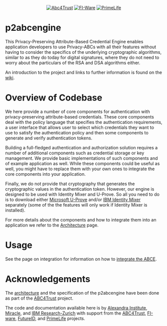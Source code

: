 <p style="text-align: center;">
<a href="https://abc4trust.eu/" ><img src="https://raw2.github.com/p2abcengine/p2abcengine/master/Documentation/logos/abc4trust.png" alt="Abc4Trust" /></a>
<a href="http://fi-ware.eu" ><img src="https://raw2.github.com/p2abcengine/p2abcengine/master/Documentation/logos/fiware.png" alt="FI-Ware" /></a>
<a href="http://primelife.ercim.eu" ><img src="https://raw2.github.com/p2abcengine/p2abcengine/master/Documentation/logos/primelife.jpeg" alt="PrimeLife" /></a>
</p>

p2abcengine
===========

This Privacy-Preserving Attribute-Based Credential Engine enables application developers to use Privacy-ABCs with all their features without having to consider the specifics of the underlying cryptographic algorithms, similar to as they do today for digital signatures, where they do not need to worry about the particulars of the RSA and DSA algorithms either.

An introduction to the project and links to further information is found on the [wiki][wikihome].

Overview of Codebase
===========

We here provide a number of core components for authentication with privacy-preserving attribute-based credentials. These core components deal with the policy language that specifies the authentication requirements, a user interface that allows user to select which credentials they want to use to satisfy the authentication policy and then some components to generate and verify authentication tokens.

Building a full-fledged authentication and authorization solution requires a number of additional components such as credential storage or key management. We provide basic implementations of such components and of example application as well. While these components could be useful as well, you might have to replace them with your own ones to integrate the core components into your application.

Finally, we do not provide that cryptography that generates the cryptographic values in the authentication token. However, our engine is designed to be used with Identity Mixer and U-Prove. So all you need to do is to download either [Microsoft U-Prove](http://uprovecsharp.codeplex.com) and/or [IBM Identity Mixer](http://prime.inf.tu-dresden.de/idemix) separately (some of the the features will only work if Identity Mixer is installed).

For more details about the components and how to integrate them into an application we refer to the [Architecture](https://github.com/p2abcengine/p2abcengine/wiki/Architecture) page.

Usage
==========
See the page on integration for information on how to [integrate the ABCE][wikiintegration].

[wikihome]: https://github.com/p2abcengine/p2abcengine/wiki
[wikiintegration]: https://github.com/p2abcengine/p2abcengine/wiki/Integrating%20the%20ABC-Engine
[wikihowtobuild]: https://github.com/p2abcengine/p2abcengine/wiki/How-to-Build-the-ABC-Engine

Acknowledgements
===============

The  [architecture](https://github.com/p2abcengine/p2abcengine/wiki/Architecture) and the specification of the p2abcengine have been done as part of the 
[ABC4Trust](https://www.abc4trust.eu) project.  

The code and documentation available here is by [Alexandra Institute](http://www.alexandra.dk/), [Miracle](https://http://www.miracleas.dk), and [IBM Research-Zurich](http://www.zurich.ibm.com) with support from the [ABC4Trust](https://www.abc4trust.eu), [FI-ware](https://www.fi-ware.eu),  [FutureID](https://www.futureid.eu),
and [PrimeLife](http://www.primelife.eu) projects.



